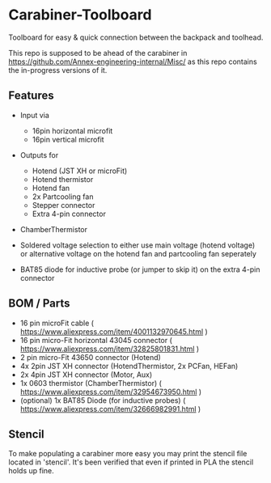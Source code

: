 # Carabiner-Toolboard

Toolboard for easy & quick connection between the backpack and toolhead.

This repo is supposed to be ahead of the carabiner in https://github.com/Annex-engineering-internal/Misc/ as this repo contains the in-progress versions of it.

## Features

- Input via
	- 16pin horizontal microfit
	- 16pin vertical microfit

- Outputs for 
	- Hotend (JST XH or microFit)
	- Hotend thermistor 
	- Hotend fan 
	- 2x Partcooling fan
	- Stepper connector
	- Extra 4-pin connector
- ChamberThermistor
- Soldered voltage selection to either use main voltage (hotend voltage) or alternative voltage on the hotend fan and partcooling fan seperately
- BAT85 diode for inductive probe (or jumper to skip it) on the extra 4-pin connector

## BOM / Parts

- 16 pin microFit cable ( https://www.aliexpress.com/item/4001132970645.html ) 
- 16 pin micro-Fit horizontal 43045 connector ( https://www.aliexpress.com/item/32825801831.html )
- 2 pin micro-Fit 43650 connector (Hotend) 
- 4x 2pin JST XH connector (HotendThermistor, 2x PCFan, HEFan)
- 2x 4pin JST XH connector (Motor, Aux)
- 1x 0603 thermistor (ChamberThermistor) ( https://www.aliexpress.com/item/32954673950.html )
- (optional) 1x BAT85 Diode (for inductive probes) ( https://www.aliexpress.com/item/32666982991.html )

## Stencil

To make populating a carabiner more easy you may print the stencil file located in 'stencil'. 
It's been verified that even if printed in PLA the stencil holds up fine.
